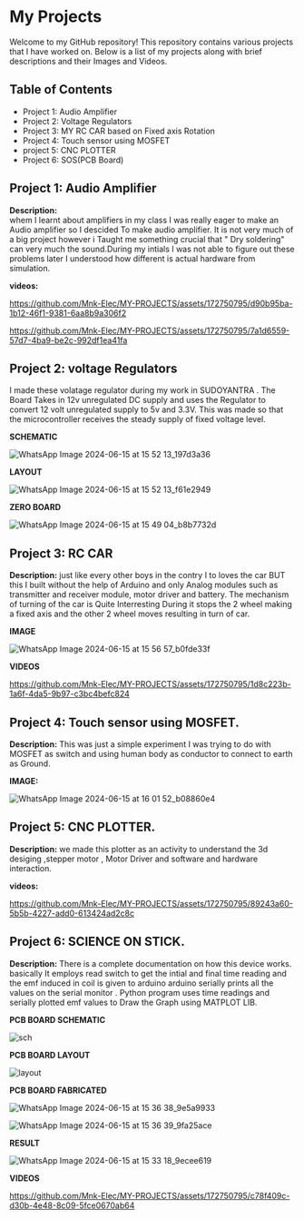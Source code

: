 # My Projects
Welcome to my GitHub repository! This repository contains various projects that I have worked on. Below is a list of my projects along with brief descriptions and their Images and Videos.

## Table of Contents
- Project 1: Audio Amplifier
- Project 2: Voltage Regulators
- Project 3: MY RC CAR based on Fixed axis Rotation
- Project 4: Touch sensor using MOSFET
- project 5: CNC PLOTTER
- Project 6: SOS(PCB Board)
  
## Project 1: Audio Amplifier

**Description:**  
whem I learnt about amplifiers in my class I was really eager to make an Audio amplifier so I descided To make audio amplifier.
It is not very much of a big project however i Taught me something crucial that " Dry soldering" can very much the sound.During my intials I was not able to figure out these problems later I understood how different is actual hardware from simulation.

**videos:**  

https://github.com/Mnk-Elec/MY-PROJECTS/assets/172750795/d90b95ba-1b12-46f1-9381-6aa8b9a306f2

https://github.com/Mnk-Elec/MY-PROJECTS/assets/172750795/7a1d6559-57d7-4ba9-be2c-992df1ea41fa

## Project 2: voltage Regulators
I made these volatage regulator during my work in SUDOYANTRA . The Board Takes in 12v unregulated DC supply and uses the Regulator to convert 
12 volt unregulated supply to 5v and 3.3V. This was made so that the microcontroller receives the steady supply of fixed voltage level.

**SCHEMATIC**

![WhatsApp Image 2024-06-15 at 15 52 13_197d3a36](https://github.com/Mnk-Elec/MY-PROJECTS/assets/172750795/435b930f-84c8-4927-898a-84d1895ccd79)

**LAYOUT**

![WhatsApp Image 2024-06-15 at 15 52 13_f61e2949](https://github.com/Mnk-Elec/MY-PROJECTS/assets/172750795/93b18880-516d-403f-9f45-5acf946ff2a0)

**ZERO BOARD**

![WhatsApp Image 2024-06-15 at 15 49 04_b8b7732d](https://github.com/Mnk-Elec/MY-PROJECTS/assets/172750795/a7cefe19-340c-40f2-bfd6-7fa117611405)

## Project 3: RC CAR

**Description:**
just like every other boys in the contry I to loves the car BUT this I built without the help of Arduino and only Analog modules such as transmitter and receiver module, motor driver and battery.
The mechanism of turning of the car is Quite Interresting During it stops the 2 wheel making a fixed axis and the other 2 wheel moves resulting in turn of car. 

**IMAGE**

![WhatsApp Image 2024-06-15 at 15 56 57_b0fde33f](https://github.com/Mnk-Elec/MY-PROJECTS/assets/172750795/a726718a-6080-4384-bf8f-7124df701531)

**VIDEOS**

https://github.com/Mnk-Elec/MY-PROJECTS/assets/172750795/1d8c223b-1a6f-4da5-9b97-c3bc4befc824

## Project 4: Touch sensor using MOSFET.

**Description:**
This was just a simple experiment I was trying to do with MOSFET as switch and using human body as conductor to connect to earth as Ground.

**IMAGE:**

![WhatsApp Image 2024-06-15 at 16 01 52_b08860e4](https://github.com/Mnk-Elec/MY-PROJECTS/assets/172750795/862d29e3-4089-4eaa-a743-232a1837e04d)

## Project 5: CNC PLOTTER.

**Description:**
we made this plotter as an activity to understand the 3d desiging ,stepper motor , Motor Driver and software and hardware interaction.

**videos:**

https://github.com/Mnk-Elec/MY-PROJECTS/assets/172750795/89243a60-5b5b-4227-add0-613424ad2c8c

## Project 6: SCIENCE ON STICK.

**Description:**
There is a complete documentation on how this device works. basically It employs read switch to get the intial and final time reading and the emf induced in coil is given to arduino arduino serially prints all the values on the serial monitor . Python program uses time readings and serially plotted emf values to Draw the Graph using MATPLOT LIB.

**PCB BOARD SCHEMATIC**

![sch](https://github.com/Mnk-Elec/MY-PROJECTS/assets/172750795/6c9417b9-62c5-400b-9005-b5b30b2e45e3)

**PCB BOARD LAYOUT**

![layout](https://github.com/Mnk-Elec/MY-PROJECTS/assets/172750795/28a65a83-eb1e-420a-b8b7-70fce2bc782b)

**PCB BOARD FABRICATED**

![WhatsApp Image 2024-06-15 at 15 36 38_9e5a9933](https://github.com/Mnk-Elec/MY-PROJECTS/assets/172750795/463e3606-8ba9-40ff-b57b-8c7b02c8d6d3)

![WhatsApp Image 2024-06-15 at 15 36 39_9fa25ace](https://github.com/Mnk-Elec/MY-PROJECTS/assets/172750795/e09535b6-e7e2-4754-9078-5243345d5d80)

**RESULT**

![WhatsApp Image 2024-06-15 at 15 33 18_9ecee619](https://github.com/Mnk-Elec/MY-PROJECTS/assets/172750795/c4c27dd0-6249-4a74-bbb5-9171567a453e)

**VIDEOS**

https://github.com/Mnk-Elec/MY-PROJECTS/assets/172750795/c78f409c-d30b-4e48-8c09-5fce0670ab64

